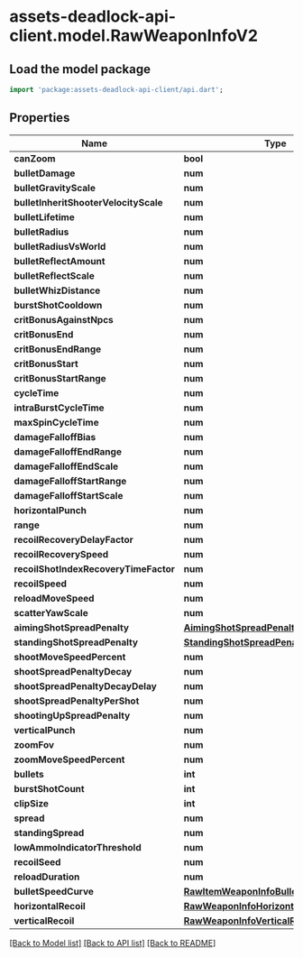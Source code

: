 # assets-deadlock-api-client.model.RawWeaponInfoV2

## Load the model package
```dart
import 'package:assets-deadlock-api-client/api.dart';
```

## Properties
Name | Type | Description | Notes
------------ | ------------- | ------------- | -------------
**canZoom** | **bool** |  | [optional] 
**bulletDamage** | **num** |  | [optional] 
**bulletGravityScale** | **num** |  | [optional] 
**bulletInheritShooterVelocityScale** | **num** |  | [optional] 
**bulletLifetime** | **num** |  | [optional] 
**bulletRadius** | **num** |  | [optional] 
**bulletRadiusVsWorld** | **num** |  | [optional] 
**bulletReflectAmount** | **num** |  | [optional] 
**bulletReflectScale** | **num** |  | [optional] 
**bulletWhizDistance** | **num** |  | [optional] 
**burstShotCooldown** | **num** |  | [optional] 
**critBonusAgainstNpcs** | **num** |  | [optional] 
**critBonusEnd** | **num** |  | [optional] 
**critBonusEndRange** | **num** |  | [optional] 
**critBonusStart** | **num** |  | [optional] 
**critBonusStartRange** | **num** |  | [optional] 
**cycleTime** | **num** |  | [optional] 
**intraBurstCycleTime** | **num** |  | [optional] 
**maxSpinCycleTime** | **num** |  | [optional] 
**damageFalloffBias** | **num** |  | [optional] 
**damageFalloffEndRange** | **num** |  | [optional] 
**damageFalloffEndScale** | **num** |  | [optional] 
**damageFalloffStartRange** | **num** |  | [optional] 
**damageFalloffStartScale** | **num** |  | [optional] 
**horizontalPunch** | **num** |  | [optional] 
**range** | **num** |  | [optional] 
**recoilRecoveryDelayFactor** | **num** |  | [optional] 
**recoilRecoverySpeed** | **num** |  | [optional] 
**recoilShotIndexRecoveryTimeFactor** | **num** |  | [optional] 
**recoilSpeed** | **num** |  | [optional] 
**reloadMoveSpeed** | **num** |  | [optional] 
**scatterYawScale** | **num** |  | [optional] 
**aimingShotSpreadPenalty** | [**AimingShotSpreadPenalty**](AimingShotSpreadPenalty.md) |  | [optional] 
**standingShotSpreadPenalty** | [**StandingShotSpreadPenalty**](StandingShotSpreadPenalty.md) |  | [optional] 
**shootMoveSpeedPercent** | **num** |  | [optional] 
**shootSpreadPenaltyDecay** | **num** |  | [optional] 
**shootSpreadPenaltyDecayDelay** | **num** |  | [optional] 
**shootSpreadPenaltyPerShot** | **num** |  | [optional] 
**shootingUpSpreadPenalty** | **num** |  | [optional] 
**verticalPunch** | **num** |  | [optional] 
**zoomFov** | **num** |  | [optional] 
**zoomMoveSpeedPercent** | **num** |  | [optional] 
**bullets** | **int** |  | [optional] 
**burstShotCount** | **int** |  | [optional] 
**clipSize** | **int** |  | [optional] 
**spread** | **num** |  | [optional] 
**standingSpread** | **num** |  | [optional] 
**lowAmmoIndicatorThreshold** | **num** |  | [optional] 
**recoilSeed** | **num** |  | [optional] 
**reloadDuration** | **num** |  | [optional] 
**bulletSpeedCurve** | [**RawItemWeaponInfoBulletSpeedCurveV2**](RawItemWeaponInfoBulletSpeedCurveV2.md) |  | [optional] 
**horizontalRecoil** | [**RawWeaponInfoHorizontalRecoilV2**](RawWeaponInfoHorizontalRecoilV2.md) |  | [optional] 
**verticalRecoil** | [**RawWeaponInfoVerticalRecoilV2**](RawWeaponInfoVerticalRecoilV2.md) |  | [optional] 

[[Back to Model list]](../README.md#documentation-for-models) [[Back to API list]](../README.md#documentation-for-api-endpoints) [[Back to README]](../README.md)


